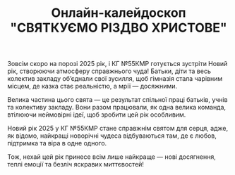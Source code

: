 ﻿---
title: Онлайн-калейдоскоп "СВЯТКУЄМО РІЗДВО ХРИСТОВЕ"
---

Зовсім скоро на порозі 2025 рік, і КГ №55КМР готується зустріти Новий рік, створюючи атмосферу справжнього чуда! Батьки, діти та весь колектив закладу об’єднали свої зусилля, щоб гімназія стала чарівним місцем, де казка стає реальністю, а мрії — досяжними.

Велика частина цього свята — це результат спільної праці батьків, учнів та колективу закладу. Вони разом працювали, як одна велика команда, втілюючи неймовірні ідеї, щоб зробити цей рік особливим.

Новий рік 2025 у КГ №55КМР стане справжнім святом для серця, адже, як відомо, найкращі новорічні чудеса відбуваються там, де є любов, підтримка та віра в одне одного.

Тож, нехай цей рік принесе всім лише найкраще — нові досягнення, теплі емоції та безліч яскравих миттєвостей!

<youtube id="zm_NqimK3OU" />

<youtube id="jsQk3y5CZWo" />

